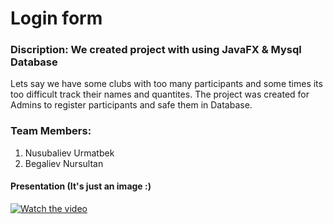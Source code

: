 # Login form
### Discription: We created project with using JavaFX & Mysql Database 
Lets say we have some clubs with too many participants and some times its too difficult track their names and quantites.
The project was created for Admins to register participants and safe them in Database.
### Team Members: 
1. Nusubaliev Urmatbek
2. Begaliev Nursultan 

#### Presentation (It's just an image :)
[![Watch the video](https://i.imgur.com/vKb2F1B.png)](https://youtu.be/vt5fpE0bzSY)
